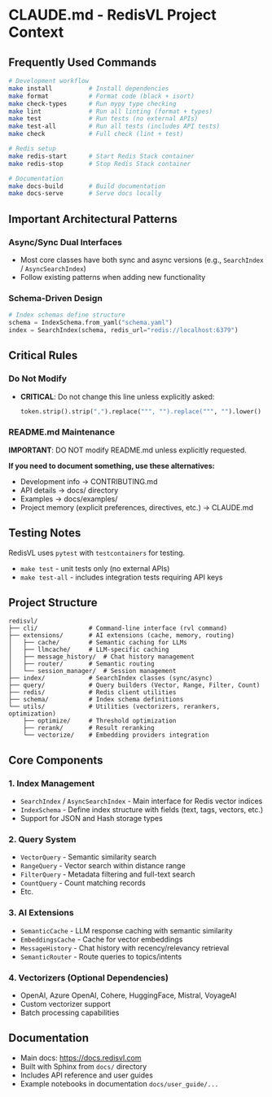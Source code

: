 # CLAUDE.md - RedisVL Project Context

## Frequently Used Commands

```bash
# Development workflow
make install          # Install dependencies
make format           # Format code (black + isort)
make check-types      # Run mypy type checking
make lint             # Run all linting (format + types)
make test             # Run tests (no external APIs)
make test-all         # Run all tests (includes API tests)
make check            # Full check (lint + test)

# Redis setup
make redis-start      # Start Redis Stack container
make redis-stop       # Stop Redis Stack container

# Documentation
make docs-build       # Build documentation
make docs-serve       # Serve docs locally
```

## Important Architectural Patterns

### Async/Sync Dual Interfaces
- Most core classes have both sync and async versions (e.g., `SearchIndex` / `AsyncSearchIndex`)
- Follow existing patterns when adding new functionality

### Schema-Driven Design
```python
# Index schemas define structure
schema = IndexSchema.from_yaml("schema.yaml")
index = SearchIndex(schema, redis_url="redis://localhost:6379")
```

## Critical Rules

### Do Not Modify
- **CRITICAL**: Do not change this line unless explicitly asked:
  ```python
  token.strip().strip(",").replace(""", "").replace(""", "").lower()
  ```

### README.md Maintenance
**IMPORTANT**: DO NOT modify README.md unless explicitly requested.

**If you need to document something, use these alternatives:**
- Development info → CONTRIBUTING.md
- API details → docs/ directory
- Examples → docs/examples/
- Project memory (explicit preferences, directives, etc.) → CLAUDE.md

## Testing Notes
RedisVL uses `pytest` with `testcontainers` for testing.

- `make test` - unit tests only (no external APIs)
- `make test-all` - includes integration tests requiring API keys

## Project Structure

```
redisvl/
├── cli/              # Command-line interface (rvl command)
├── extensions/       # AI extensions (cache, memory, routing)
│   ├── cache/        # Semantic caching for LLMs
│   ├── llmcache/     # LLM-specific caching
│   ├── message_history/  # Chat history management
│   ├── router/       # Semantic routing
│   └── session_manager/  # Session management
├── index/            # SearchIndex classes (sync/async)
├── query/            # Query builders (Vector, Range, Filter, Count)
├── redis/            # Redis client utilities
├── schema/           # Index schema definitions
└── utils/            # Utilities (vectorizers, rerankers, optimization)
    ├── optimize/     # Threshold optimization
    ├── rerank/       # Result reranking
    └── vectorize/    # Embedding providers integration
```

## Core Components

### 1. Index Management
- `SearchIndex` / `AsyncSearchIndex` - Main interface for Redis vector indices
- `IndexSchema` - Define index structure with fields (text, tags, vectors, etc.)
- Support for JSON and Hash storage types

### 2. Query System
- `VectorQuery` - Semantic similarity search
- `RangeQuery` - Vector search within distance range
- `FilterQuery` - Metadata filtering and full-text search
- `CountQuery` - Count matching records
- Etc.

### 3. AI Extensions
- `SemanticCache` - LLM response caching with semantic similarity
- `EmbeddingsCache` - Cache for vector embeddings
- `MessageHistory` - Chat history with recency/relevancy retrieval
- `SemanticRouter` - Route queries to topics/intents

### 4. Vectorizers (Optional Dependencies)
- OpenAI, Azure OpenAI, Cohere, HuggingFace, Mistral, VoyageAI
- Custom vectorizer support
- Batch processing capabilities

## Documentation
- Main docs: https://docs.redisvl.com
- Built with Sphinx from `docs/` directory
- Includes API reference and user guides
- Example notebooks in documentation `docs/user_guide/...`
